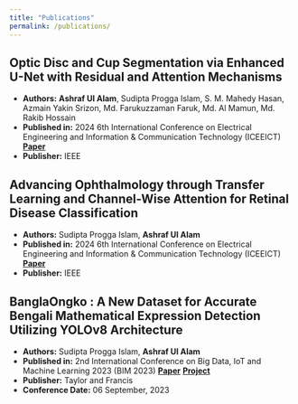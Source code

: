```yaml
---
title: "Publications"
permalink: /publications/
---
```


## Optic Disc and Cup Segmentation via Enhanced U-Net with Residual and Attention Mechanisms
- **Authors:** **Ashraf UI Alam**, Sudipta Progga Islam, S. M. Mahedy Hasan, Azmain Yakin Srizon, Md. Farukuzzaman Faruk, Md. Al Mamun, Md. Rakib Hossain
- **Published in:** 2024 6th International Conference on Electrical Engineering and Information & Communication Technology (ICEEICT) **[Paper](https://doi.org/10.1109/ICEEICT62016.2024.10534436)**
- **Publisher:** IEEE

## Advancing Ophthalmology through Transfer Learning and Channel-Wise Attention for Retinal Disease Classification
- **Authors:** Sudipta Progga Islam, **Ashraf UI Alam**
- **Published in:** 2024 6th International Conference on Electrical Engineering and Information & Communication Technology (ICEEICT) **[Paper](https://doi.org/10.1109/ICEEICT62016.2024.10534342)**
- **Publisher:** IEEE

## BanglaOngko : A New Dataset for Accurate Bengali Mathematical Expression Detection Utilizing YOLOv8 Architecture
- **Authors:** Sudipta Progga Islam, **Ashraf UI Alam**
- **Published in:** 2nd International Conference on Big Data, IoT and Machine Learning 2023 (BIM 2023) **[Paper](#)** **[Project](https://github.com/ashraf-ul-alam-amit/BanglaOngko)**
- **Publisher:** Taylor and Francis
- **Conference Date:** 06 September, 2023



